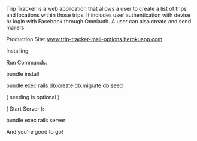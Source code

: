 Trip Tracker is a web application that allows a user to create a list of trips and locations within those trips.  It includes user authentication with devise or login with Facebook through Omniauth.  A user can also create and send mailers.

Production Site: www.trip-tracker-mail-options.herokuapp.com

Installing

Run Commands:

bundle install

bundle exec rails db:create db:migrate db:seed

( seeding is optional )

( Start Server ):

bundle exec rails server

And you're good to go!
